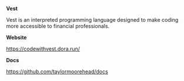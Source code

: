 **Vest**

Vest is an interpreted programming language designed to make coding more accessible to financial professionals.

**Website**

https://codewithvest.dora.run/

**Docs**

https://github.com/taylormoorehead/docs
